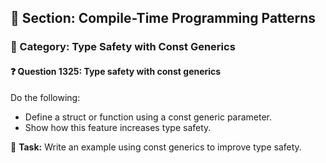## 📘 Section: Compile-Time Programming Patterns  
### 🔹 Category: Type Safety with Const Generics  
#### ❓ Question 1325: Type safety with const generics

Do the following:

- Define a struct or function using a const generic parameter.
- Show how this feature increases type safety.

🔧 **Task:** Write an example using const generics to improve type safety.
